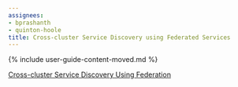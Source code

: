 ```yaml
---
assignees:
- bprashanth
- quinton-hoole
title: Cross-cluster Service Discovery using Federated Services
---
```


{% include user-guide-content-moved.md %}

[Cross-cluster Service Discovery Using Federation](/docs/concepts/cluster-administration/federation-service-discovery/)
